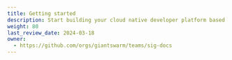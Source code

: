 ```yaml
---
title: Getting started
description: Start building your cloud native developer platform based on the Giant Swarm platform.
weight: 80
last_review_date: 2024-03-18
owner:
  - https://github.com/orgs/giantswarm/teams/sig-docs
---
```

